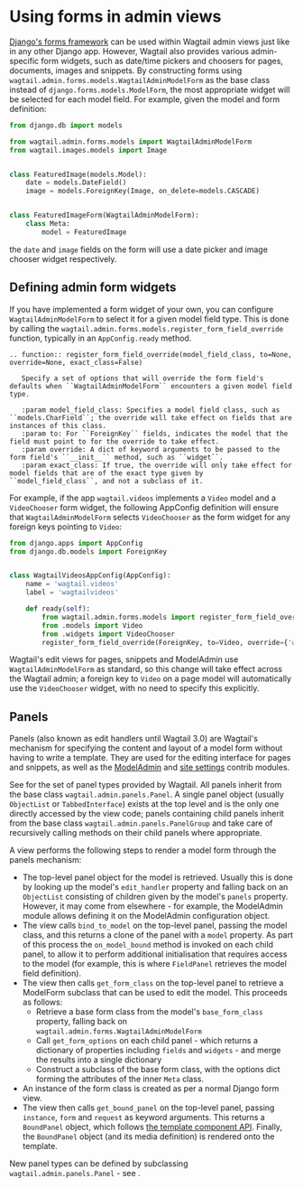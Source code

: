 # Using forms in admin views

[Django's forms framework](https://docs.djangoproject.com/en/stable/topics/forms/) can be used within Wagtail admin views just like in any other Django app. However, Wagtail also provides various admin-specific form widgets, such as date/time pickers and choosers for pages, documents, images and snippets. By constructing forms using `wagtail.admin.forms.models.WagtailAdminModelForm` as the base class instead of `django.forms.models.ModelForm`, the most appropriate widget will be selected for each model field. For example, given the model and form definition:

```python
from django.db import models

from wagtail.admin.forms.models import WagtailAdminModelForm
from wagtail.images.models import Image


class FeaturedImage(models.Model):
    date = models.DateField()
    image = models.ForeignKey(Image, on_delete=models.CASCADE)


class FeaturedImageForm(WagtailAdminModelForm):
    class Meta:
        model = FeaturedImage
```

the `date` and `image` fields on the form will use a date picker and image chooser widget respectively.


## Defining admin form widgets

If you have implemented a form widget of your own, you can configure `WagtailAdminModelForm` to select it for a given model field type. This is done by calling the `wagtail.admin.forms.models.register_form_field_override` function, typically in an `AppConfig.ready` method.

```{eval-rst}
.. function:: register_form_field_override(model_field_class, to=None, override=None, exact_class=False)

   Specify a set of options that will override the form field's defaults when ``WagtailAdminModelForm`` encounters a given model field type.

   :param model_field_class: Specifies a model field class, such as ``models.CharField``; the override will take effect on fields that are instances of this class.
   :param to: For ``ForeignKey`` fields, indicates the model that the field must point to for the override to take effect.
   :param override: A dict of keyword arguments to be passed to the form field's ``__init__`` method, such as ``widget``.
   :param exact_class: If true, the override will only take effect for model fields that are of the exact type given by ``model_field_class``, and not a subclass of it.
```

For example, if the app `wagtail.videos` implements a `Video` model and a `VideoChooser` form widget, the following AppConfig definition will ensure that `WagtailAdminModelForm` selects `VideoChooser` as the form widget for any foreign keys pointing to `Video`:

```python
from django.apps import AppConfig
from django.db.models import ForeignKey


class WagtailVideosAppConfig(AppConfig):
    name = 'wagtail.videos'
    label = 'wagtailvideos'

    def ready(self):
        from wagtail.admin.forms.models import register_form_field_override
        from .models import Video
        from .widgets import VideoChooser
        register_form_field_override(ForeignKey, to=Video, override={'widget': VideoChooser})
```

Wagtail's edit views for pages, snippets and ModelAdmin use `WagtailAdminModelForm` as standard, so this change will take effect across the Wagtail admin; a foreign key to `Video` on a page model will automatically use the `VideoChooser` widget, with no need to specify this explicitly.


## Panels

Panels (also known as edit handlers until Wagtail 3.0) are Wagtail's mechanism for specifying the content and layout of a model form without having to write a template. They are used for the editing interface for pages and snippets, as well as the [ModelAdmin](/reference/contrib/modeladmin/index) and [site settings](/reference/contrib/settings) contrib modules.

See [](/reference/pages/panels) for the set of panel types provided by Wagtail. All panels inherit from the base class `wagtail.admin.panels.Panel`. A single panel object (usually `ObjectList` or `TabbedInterface`) exists at the top level and is the only one directly accessed by the view code; panels containing child panels inherit from the base class `wagtail.admin.panels.PanelGroup` and take care of recursively calling methods on their child panels where appropriate.

A view performs the following steps to render a model form through the panels mechanism:

* The top-level panel object for the model is retrieved. Usually this is done by looking up the model's `edit_handler` property and falling back on an `ObjectList` consisting of children given by the model's `panels` property. However, it may come from elsewhere - for example, the ModelAdmin module allows defining it on the ModelAdmin configuration object.
* The view calls `bind_to_model` on the top-level panel, passing the model class, and this returns a clone of the panel with a `model` property. As part of this process the `on_model_bound` method is invoked on each child panel, to allow it to perform additional initialisation that requires access to the model (for example, this is where `FieldPanel` retrieves the model field definition).
* The view then calls `get_form_class` on the top-level panel to retrieve a ModelForm subclass that can be used to edit the model. This proceeds as follows:
    - Retrieve a base form class from the model's `base_form_class` property, falling back on `wagtail.admin.forms.WagtailAdminModelForm`
    - Call `get_form_options` on each child panel - which returns a dictionary of properties including `fields` and `widgets` - and merge the results into a single dictionary
    - Construct a subclass of the base form class, with the options dict forming the attributes of the inner `Meta` class.
* An instance of the form class is created as per a normal Django form view.
* The view then calls `get_bound_panel` on the top-level panel, passing `instance`, `form` and `request` as keyword arguments. This returns a `BoundPanel` object, which follows [the template component API](/extending/template_components). Finally, the `BoundPanel` object (and its media definition) is rendered onto the template.

New panel types can be defined by subclassing `wagtail.admin.panels.Panel` - see [](/reference/panel_api).
